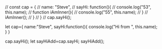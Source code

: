 // const cap = {
//     name: "Steve",
//     sayHi:  function(){
//         console.log("53", this.name);
//         function iAmInner(){
//             console.log("55", this.name);
//         }
//         iAmInner();
//     }
// }
// cap.sayHi();


let cap={
    name:"Steve",
    sayHi:function(){
        console.log("Hi from ", this.name);
    }
}

cap.sayHi();
let sayHiAdd=cap.sayHi;
sayHiAdd();
